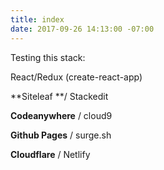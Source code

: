 ```yaml
---
title: index
date: 2017-09-26 14:13:00 -07:00
---
```


Testing this stack:

React/Redux (create-react-app)

**Siteleaf **/ Stackedit

**Codeanywhere** / cloud9

**Github Pages** / surge.sh 

**Cloudflare** / Netlify